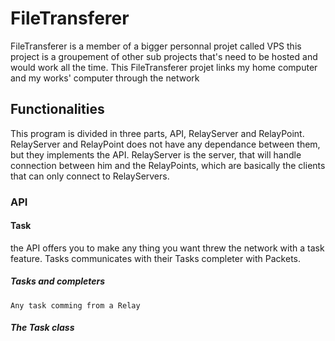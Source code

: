 # FileTransferer
FileTransferer is a member of a bigger personnal projet called VPS this project is a groupement of other sub projects that's need to be hosted and would work all the time. This FileTransferer projet links my home computer and my works' computer through the network

## Functionalities
This program is divided in three parts, API, RelayServer and RelayPoint.
RelayServer and RelayPoint does not have any dependance between them, but they implements the API.
RelayServer is the server, that will handle connection between him and the RelayPoints, which are basically the clients that can only connect to RelayServers.
### API
#### Task
the API offers you to make any thing you want threw the network with a task feature. Tasks communicates with their Tasks completer with Packets.
##### Tasks and completers
    Any task comming from a Relay
##### The Task class
